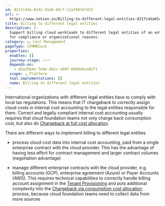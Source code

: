 ```yaml
---
id: 0217c4da-6542-41d6-84c7-12af887e7d15
url: >-
  https://www.notion.so/Billing-to-different-legal-entities-0217c4da654241d684c712af887e7d15
title: Billing to different legal entities
description: >-
  Support billing cloud workloads to different legal entities of an enterprise
  for compliance or organizational reasons.
category: 💵 Cost Management
pageType: CFMMBlock
properties:
  enables: []
  journey-stage: ⭐️⭐️⭐️
  depends-on:
    - d2a35b4e-7e9e-4b1c-a097-69d0e8ce02f1
  scope: ☁️ Platform
  tool-implementations: []
  name: Billing to different legal entities
---
```


International organizations with different legal entities have to comply with local tax regulations. This means that IT chargeback to correctly assign cloud costs in internal cost accounting to the legal entities responsible for them. Correct and legally compliant internal cost accounting usually requires that cloud foundation teams not only charge back consumption cost, but also do [Chargeback at full cost allocation](./chargeback-at-full-cost-allocation.md).

There are different ways to implement billing to different legal entities

- process cloud cost data into internal cost accounting, paid from a single enterprise contract with the cloud provider. This has the advantage of having less effort for contract management and larger contract volumes (negotiation advantage)

- manage different enterprise contracts with the cloud provider, e.g. billing accounts (GCP), enterprise agreement (Azure) or Payer Accounts (AWS). This requires technical capabilities to correctly handle billing account assignment in the [Tenant Provisioning](../tenant-management/tenant-provisioning.md) and puts additional complexity into the [Chargeback via consumption cost allocation](./chargeback-via-consumption-cost-allocation.md) process, because cloud foundation teams need to collect data from more sources